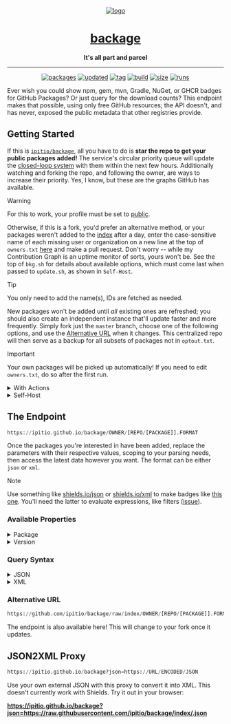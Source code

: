 <div align="center">

[![logo](src/img/logo-b.webp)](https://github.com/ipitio/backage)

# [backage](https://github.com/ipitio/backage)

**It's all part and parcel**

---

[![packages](https://img.shields.io/badge/dynamic/json?url=https%3A%2F%2Fgithub.com%2Fipitio%2Fbackage%2Fraw%2Findex%2F.json&query=%24.packages&logo=github&logoColor=959da5&label=packages&labelColor=333a41&color=grey)](https://github.com/ipitio/backage/tree/index) [![updated](https://img.shields.io/badge/dynamic/json?url=https%3A%2F%2Fgithub.com%2Fipitio%2Fbackage%2Fraw%2Findex%2F.json&query=%24.date&logo=github&logoColor=959da5&label=updated&labelColor=333a41&color=indigo)](https://github.com/ipitio/backage/releases/latest)
[![tag](https://img.shields.io/badge/dynamic/xml?url=https%3A%2F%2Fgithub.com%2Fipitio%2Fbackage%2Fraw%2Findex%2Fipitio%2Fbackage%2Fbackage.xml&query=%2Fxml%2Fversion%5B.%2Flatest%5B.%3D%22true%22%5D%5D%2Ftags%5B.!%3D%22latest%22%5D&logo=github&logoColor=959da5&label=tag&labelColor=333a41&color=black)](https://github.com/ipitio/backage/pkgs/container/backage) [![build](https://github.com/ipitio/backage/actions/workflows/publish.yml/badge.svg)](https://github.com/ipitio/backage/pkgs/container/backage) [![size](https://img.shields.io/badge/dynamic/json?url=https%3A%2F%2Fgithub.com%2Fipitio%2Fbackage%2Fraw%2Findex%2Fipitio%2Fbackage%2Fbackage.json&query=%24.size&logo=github&logoColor=959da5&label=size&labelColor=333a41&color=sienna)](https://github.com/ipitio/backage/pkgs/container/backage) [![runs](https://img.shields.io/badge/dynamic/json?url=https%3A%2F%2Fgithub.com%2Fipitio%2Fbackage%2Fraw%2Findex%2Fipitio%2Fbackage%2Fbackage.json&query=%24.downloads&logo=github&logoColor=959da5&label=runs&labelColor=333a41)](https://github.com/ipitio/backage/pkgs/container/backage)

</div>

Ever wish you could show npm, gem, mvn, Gradle, NuGet, or GHCR badges for GitHub Packages? Or just query for the download counts? This endpoint makes that possible, using only free GitHub resources; the API doesn't, and has never, exposed the public metadata that other registries provide.

## Getting Started

If this is [`ipitio/backage`](https://github.com/ipitio/backage), all you have to do is **star the repo to get your public packages added!** The service's circular priority queue will update the [closed-loop system](https://github.com/ipitio/backage/releases/latest) with them within the next few hours. Additionally watching and forking the repo, and following the owner, are ways to increase their priority. Yes, I know, but these are the graphs GitHub has available.

> [!WARNING]
> For this to work, your profile must be set to [public](https://github.com/ipitio/backage/issues/34#issuecomment-2968850773).

Otherwise, if this is a fork, you'd prefer an alternative method, or your packages weren't added to the [index](https://github.com/ipitio/backage/tree/index) after a day, enter the case-sensitive name of each missing user or organization on a new line at the top of `owners.txt` [here](https://github.com/ipitio/backage/edit/master/owners.txt) and make a pull request. Don't worry -- while my Contribution Graph is an uptime monitor of sorts, yours won't be. See the top of `bkg.sh` for details about available options, which must come last when passed to `update.sh`, as shown in `Self-Host`.

> [!TIP]
> You only need to add the name(s), IDs are fetched as needed.

New packages won't be added until *all* existing ones are refreshed; you should also create an independent instance that'll update faster and more frequently. Simply fork just the `master` branch, choose one of the following options, and use the [Alternative URL](#alternative-url) when it changes. This centralized repo will then serve as a backup for all subsets of packages not in `optout.txt`.

> [!IMPORTANT]
> Your own packages will be picked up automatically! If you need to edit `owners.txt`, do so after the first run.

<details>
<summary>With Actions</summary>

This will use a lot of minutes on GitHub-hosted runners, so you may want to use your own.

1. Enable Actions from its tab
2. Enable all disabled workflows

</details>

<details>
<summary>Self-Host</summary>

This is an example for `systemd`; adapt it to your needs. Please note:

- Docker needs to be installed
- You don't need to set `GITHUB_TOKEN` if you're logged in with `gh` or you'll first use your PAT to run (replace `*` with `https` or `ssh`):

```bash
git clone --depth=1 -b master --single-branch *://<PAT>@github.com/ipitio/backage /opt/backage/master
```

- `-m 0` ensures only the public packages of the owners you've added are updated (default)
  - You'll need the proper permissions to update private packages
- `-d 0` allows everything to be updated in one go
  - A graceful restart is initiated every 4.5 hours by default

```bash
echo "[Unit]
Description=Run Backage
After=network.target
StartLimitIntervalSec=0

[Service]
Type=simple
Restart=always
RestartSec=5
ExecStart=/usr/bin/sh -c '                   \\
  GITHUB_TOKEN=<PAT>                        ;\\
  GITHUB_OWNER=<username>                   ;\\
  GITHUB_REPO=backage                       ;\\
  GITHUB_BRANCH=master                      ;\\
  BKG_PATH=\$GITHUB_REPO/\$GITHUB_BRANCH    ;\\
  mkdir -p /opt/\$BKG_PATH                  ;\\
  docker run -v /opt/\$BKG_PATH:/app         \\
    --env-file <(env | grep GITHUB)          \\
    ghcr.io/\$GITHUB_OWNER/\${BKG_PATH////:} \\
    src/test/update.sh -m 0 -d 0'

[Install]
WantedBy=multi-user.target
" | sudo tee /etc/systemd/system/bkg.service
sudo systemctl daemon-reload
sudo systemctl enable --now bkg
```

</details>

## The Endpoint

```py
https://ipitio.github.io/backage/OWNER/[REPO/[PACKAGE]].FORMAT
```

Once the packages you're interested in have been added, replace the parameters with their respective values, scoping to your parsing needs, then access the latest data however you want. The format can be either `json` or `xml`.

> [!NOTE]
> Use something like [shields.io/json](https://shields.io/badges/dynamic-json-badge) or [shields.io/xml](https://shields.io/badges/dynamic-xml-badge) to make badges like [this one](https://github.com/badges/shields/issues/5594#issuecomment-2157626147). You'll need the latter to evaluate expressions, like filters ([issue](https://github.com/ipitio/backage/issues/23)).

### Available Properties

<details>

<summary>Package</summary>

|       Property        |     Type     | Description                                             |
| :-------------------: | :----------: | ------------------------------------------------------- |
|      `owner_id`       |    number    | The ID of the owner                                     |
|     `owner_type`      |    string    | The type of owner (e.g. `users`)                        |
|    `package_type`     |    string    | The type of package (e.g. `container`)                  |
|        `owner`        |    string    | The owner of the package                                |
|        `repo`         |    string    | The repository of the package                           |
|       `package`       |    string    | The package name                                        |
|        `date`         |    string    | The most recent date the package was refreshed          |
|        `size`         |    string    | Formatted size of the latest version                    |
|      `versions`       |    string    | Formatted count of all versions recently tracked        |
|       `tagged`        |    string    | Formatted count of all tagged versions recently tracked |
|     `owner_rank`      |    string    | Formatted rank by downloads within the owner            |
|      `repo_rank`      |    string    | Formatted rank by downloads within the repository       |
|      `downloads`      |    string    | Formatted count of all downloads                        |
|   `downloads_month`   |    string    | Formatted count of all downloads in the last month      |
|   `downloads_week`    |    string    | Formatted count of all downloads in the last week       |
|    `downloads_day`    |    string    | Formatted count of all downloads in the last day        |
|      `raw_size`       |    number    | Size of the latest version, in bytes                    |
|    `raw_versions`     |    number    | Count of versions ever tracked                          |
|     `raw_tagged`      |    number    | Count of tagged versions ever tracked                   |
|   `raw_owner_rank`    |    number    | Rank by downloads within the owner                      |
|    `raw_repo_rank`    |    number    | Rank by downloads within the repository                 |
|    `raw_downloads`    |    number    | Count of all downloads                                  |
| `raw_downloads_month` |    number    | Count of all downloads in the last month                |
| `raw_downloads_week`  |    number    | Count of all downloads in the last week                 |
|  `raw_downloads_day`  |    number    | Count of all downloads in the last day                  |
|       `version`       | object array | The versions of the package (see below)                 |

</details>

<details>

<summary>Version</summary>

|       Property        |     Type     | Description                                    |
| :-------------------: | :----------: | ---------------------------------------------- |
|         `id`          |    number    | The ID of the version                          |
|        `name`         |    string    | The version name                               |
|        `date`         |    string    | The most recent date the version was refreshed |
|       `newest`        |   boolean    | Whether the version is the newest              |
|       `latest`        |   boolean    | Whether the version is the newest tagged       |
|        `size`         |    string    | Formatted size of the version                  |
|      `downloads`      |    string    | Formatted count of downloads                   |
|   `downloads_month`   |    string    | Formatted count of downloads in the last month |
|   `downloads_week`    |    string    | Formatted count of downloads in the last week  |
|    `downloads_day`    |    string    | Formatted number of downloads in the last day  |
|      `raw_size`       |    number    | Size of the version, in bytes                  |
|    `raw_downloads`    |    number    | Count of downloads                             |
| `raw_downloads_month` |    number    | Count of downloads in the last month           |
| `raw_downloads_week`  |    number    | Count of downloads in the last week            |
|  `raw_downloads_day`  |    number    | Count of downloads in the last day             |
|        `tags`         | string array | The tags of the version                        |

</details>

### Query Syntax

<details>

<summary>JSON</summary>

You can query a package for its properties, like size or version:

```js
$.PROPERTY
```

```js
$.size
```

Versions may be filtered in and tags out:

```js
$.version[FILTER].PROPERTY
```

```js
$.version[?(@.latest)].tags[?(@!="latest")]
```

As can packages in `owner[/repo]/.json` files:

```js
$.[FILTER].PROPERTY
```

</details>

<details>

<summary>XML</summary>

You can query a package for its properties, like size or version:

```py
/xml/PROPERTY
```

```py
/xml/size
```

Versions can be filtered in and tags out:

```py
/xml/version[FILTER]/PROPERTY
```

```py
/xml/version[./latest[.="true"]]/tags[.!="latest"]
```

As can packages in `owner[/repo]/.xml` files:

```py
/xml/package[FILTER]/PROPERTY
```

</details>

### Alternative URL

```py
https://github.com/ipitio/backage/raw/index/OWNER/[REPO/[PACKAGE]].FORMAT
```

The endpoint is also available here! This will change to your fork once it updates.

## JSON2XML Proxy

```py
https://ipitio.github.io/backage?json=https://URL/ENCODED/JSON
```

Use your own external JSON with this proxy to convert it into XML. This doesn't currently work with Shields. Try it out in your browser:

**<https://ipitio.github.io/backage?json=https://raw.githubusercontent.com/ipitio/backage/index/.json>**
